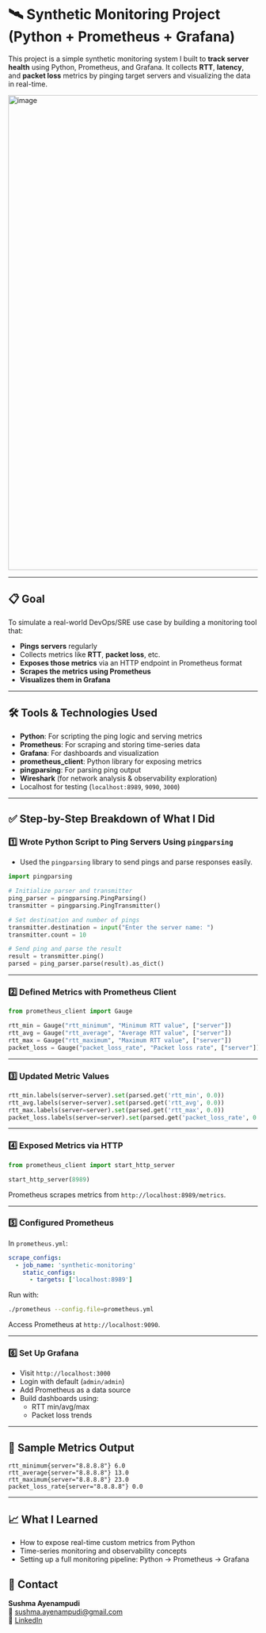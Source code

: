 
# 🛰️ Synthetic Monitoring Project (Python + Prometheus + Grafana)

This project is a simple synthetic monitoring system I built to **track server health** using Python, Prometheus, and Grafana. It collects **RTT**, **latency**, and **packet loss** metrics by pinging target servers and visualizing the data in real-time.

<img width="959" alt="image" src="https://github.com/user-attachments/assets/58aabb64-5392-4e88-8f26-7a7c6020010d" />

---

## 📋 Goal

To simulate a real-world DevOps/SRE use case by building a monitoring tool that:
- **Pings servers** regularly
- Collects metrics like **RTT**, **packet loss**, etc.
- **Exposes those metrics** via an HTTP endpoint in Prometheus format
- **Scrapes the metrics using Prometheus**
- **Visualizes them in Grafana**

---

## 🛠️ Tools & Technologies Used

- **Python**: For scripting the ping logic and serving metrics
- **Prometheus**: For scraping and storing time-series data
- **Grafana**: For dashboards and visualization
- **prometheus_client**: Python library for exposing metrics
- **pingparsing**: For parsing ping output
- **Wireshark** (for network analysis & observability exploration)
- Localhost for testing (`localhost:8989`, `9090`, `3000`)

---

## ✅ Step-by-Step Breakdown of What I Did

### 1️⃣ Wrote Python Script to Ping Servers Using `pingparsing`

- Used the `pingparsing` library to send pings and parse responses easily.

```python
import pingparsing

# Initialize parser and transmitter
ping_parser = pingparsing.PingParsing()
transmitter = pingparsing.PingTransmitter()

# Set destination and number of pings
transmitter.destination = input("Enter the server name: ")
transmitter.count = 10

# Send ping and parse the result
result = transmitter.ping()
parsed = ping_parser.parse(result).as_dict()
```

---

### 2️⃣ Defined Metrics with Prometheus Client

```python
from prometheus_client import Gauge

rtt_min = Gauge("rtt_minimum", "Minimum RTT value", ["server"])
rtt_avg = Gauge("rtt_average", "Average RTT value", ["server"])
rtt_max = Gauge("rtt_maximum", "Maximum RTT value", ["server"])
packet_loss = Gauge("packet_loss_rate", "Packet loss rate", ["server"])
```

---

### 3️⃣ Updated Metric Values

```python
rtt_min.labels(server=server).set(parsed.get('rtt_min', 0.0))
rtt_avg.labels(server=server).set(parsed.get('rtt_avg', 0.0))
rtt_max.labels(server=server).set(parsed.get('rtt_max', 0.0))
packet_loss.labels(server=server).set(parsed.get('packet_loss_rate', 0.0))
```

---

### 4️⃣ Exposed Metrics via HTTP

```python
from prometheus_client import start_http_server

start_http_server(8989)
```

Prometheus scrapes metrics from `http://localhost:8989/metrics`.

---

### 5️⃣ Configured Prometheus

In `prometheus.yml`:

```yaml
scrape_configs:
  - job_name: 'synthetic-monitoring'
    static_configs:
      - targets: ['localhost:8989']
```

Run with:

```bash
./prometheus --config.file=prometheus.yml
```

Access Prometheus at `http://localhost:9090`.

---

### 6️⃣ Set Up Grafana

- Visit `http://localhost:3000`
- Login with default (`admin/admin`)
- Add Prometheus as a data source
- Build dashboards using:
  - RTT min/avg/max
  - Packet loss trends

---

## 🧪 Sample Metrics Output

```text
rtt_minimum{server="8.8.8.8"} 6.0
rtt_average{server="8.8.8.8"} 13.0
rtt_maximum{server="8.8.8.8"} 23.0
packet_loss_rate{server="8.8.8.8"} 0.0
```

---

## 📈 What I Learned

- How to expose real-time custom metrics from Python
- Time-series monitoring and observability concepts
- Setting up a full monitoring pipeline: Python → Prometheus → Grafana


## 🙋 Contact

**Sushma Ayenampudi**  
📧 sushma.ayenampudi@gmail.com  
🔗 [LinkedIn](https://www.linkedin.com/in/sushma-ayenampudi/)
